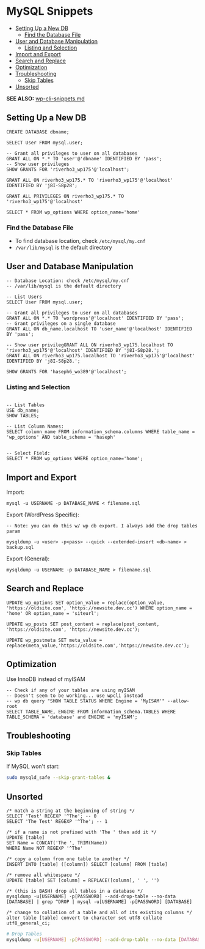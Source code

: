 # MySQL Snippets

<!-- MarkdownTOC -->

* [Setting Up a New DB](#setting-up-a-new-db)
  * [Find the Database File](#find-the-database-file)
* [User and Database Manipulation](#user-and-database-manipulation)
  * [Listing and Selection](#listing-and-selection)
* [Import and Export](#import-and-export)
* [Search and Replace](#search-and-replace)
* [Optimization](#optimization)
* [Troubleshooting](#troubleshooting)
  * [Skip Tables](#skip-tables)
* [Unsorted](#unsorted)

<!-- /MarkdownTOC -->

**SEE ALSO:** [wp-cli-snippets.md](wp-cli-snippets.md)

<a id="user-and-database-manipulation"></a>

<a id="setting-up-a-new-db"></a>
## Setting Up a New DB

```mysql
CREATE DATABASE dbname;

SELECT User FROM mysql.user;

-- Grant all privileges to user on all databases
GRANT ALL ON *.* TO 'user'@'dbname' IDENTIFIED BY 'pass';
-- Show user privileges
SHOW GRANTS FOR 'riverho3_wp175'@'localhost';

GRANT ALL ON riverho3_wp175.* TO 'riverho3_wp175'@'localhost' IDENTIFIED BY 'j8I-S8p28';

GRANT ALL PRIVILEGES ON riverho3_wp175.* TO 'riverho3_wp175'@'localhost'

SELECT * FROM wp_options WHERE option_name='home'
```

<a id="find-the-database-file"></a>
### Find the Database File

* To find database location, check `/etc/mysql/my.cnf`
* `/var/lib/mysql` is the default directory

<a id="user-and-database-manipulation"></a>
## User and Database Manipulation

```mysql
-- Database Location: check /etc/mysql/my.cnf
-- /var/lib/mysql is the default directory

-- List Users
SELECT User FROM mysql.user;

-- Grant all privileges to user on all databases
GRANT ALL ON *.* TO 'wordpress'@'localhost' IDENTIFIED BY 'pass';
-- Grant privileges on a single database
GRANT ALL ON db_name.localhost TO 'user_name'@'localhost' IDENTIFIED BY 'pass';

-- Show user privilegGRANT ALL ON riverho3_wp175.localhost TO 'riverho3_wp175'@'localhost' IDENTIFIED BY 'j8I-S8p28.';
GRANT ALL ON riverho3_wp175.localhost TO 'riverho3_wp175'@'localhost' IDENTIFIED BY 'j8I-S8p28.';

SHOW GRANTS FOR 'haseph6_wo389'@'localhost';

```

<a id="listing-and-selection"></a>
### Listing and Selection


```mysql

-- List Tables
USE db_name;
SHOW TABLES;

-- List Column Names:
SELECT column_name FROM information_schema.columns WHERE table_name = 'wp_options' AND table_schema = 'haseph'


-- Select Field:
SELECT * FROM wp_options WHERE option_name='home';
```

<a id="import-and-export"></a>
## Import and Export

Import:

```mysql
mysql -u USERNAME -p DATABASE_NAME < filename.sql
```

Export (WordPress Specific):

```mysql
-- Note: you can do this w/ wp db export. I always add the drop tables param

mysqldump -u <user> -p<pass> --quick --extended-insert <db-name> > backup.sql
```

Export (General):

```mysql
mysqldump -u USERNAME -p DATABASE_NAME > filename.sql
```

<a id="search-and-replace"></a>
## Search and Replace

```mysql
UPDATE wp_options SET option_value = replace(option_value, 'https://oldsite.com', 'https://newsite.dev.cc') WHERE option_name = 'home' OR option_name = 'siteurl';

UPDATE wp_posts SET post_content = replace(post_content, 'https://oldsite.com', 'https://newsite.dev.cc');

UPDATE wp_postmeta SET meta_value = replace(meta_value,'https://oldsite.com','https://newsite.dev.cc');
```

<a id="optimization"></a>
## Optimization

Use InnoDB instead of myISAM

```mysql
-- Check if any of your tables are using myISAM
-- Doesn't seem to be working... use wpcli instead
-- wp db query "SHOW TABLE STATUS WHERE Engine = 'MyISAM'" --allow-root
SELECT TABLE_NAME, ENGINE FROM information_schema.TABLES WHERE TABLE_SCHEMA = 'database' and ENGINE = 'myISAM';
```
<a id="troubleshooting"></a>
## Troubleshooting

<a id="skip-tables"></a>
### Skip Tables

If MySQL won't start:

```bash
sudo mysqld_safe --skip-grant-tables &
```


<a id="unsorted"></a>
## Unsorted

```mysql
/* match a string at the beginning of string */
SELECT 'Test' REGEXP '^The'; -- 0
SELECT 'The Test' REGEXP '^The'; -- 1

/* if a name is not prefixed with 'The ' then add it */
UPDATE [table]
SET Name = CONCAT('The ', TRIM(Name))
WHERE Name NOT REGEXP '^The'

/* copy a column from one table to another */
INSERT INTO [table] ([column]) SELECT [column] FROM [table]

/* remove all whitespace */
UPDATE [table] SET [column] = REPLACE([column], ' ', '')

/* (this is BASH) drop all tables in a database */
mysqldump -u[USERNAME] -p[PASSWORD] --add-drop-table --no-data [DATABASE] | grep ^DROP | mysql -u[USERNAME] -p[PASSWORD] [DATABASE]

/* change to collation of a table and all of its existing columns */
alter table [table] convert to character set utf8 collate utf8_general_ci;
```

```bash
# Drop Tables
mysqldump -u[USERNAME] -p[PASSWORD] --add-drop-table --no-data [DATABASE] | grep ^DROP | mysql -u[USERNAME] -p[PASSWORD] [DATABASE]
```

